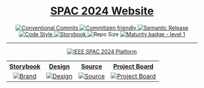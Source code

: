 <div align="center">
  <h1>
    <a href="https://ieeespac.ca">SPAC 2024 Website</a>
  </h1>
  <a href="https://conventionalcommits.org">
    <img src="https://img.shields.io/badge/Conventional%20Commits-1.0.0-%23FE5196?logo=conventionalcommits&logoColor=white" alt="Conventional Commits">
  </a>
  <a href="http://commitizen.github.io/cz-cli/">
    <img src="https://img.shields.io/badge/commitizen-friendly-brightgreen.svg" alt="Commitizen friendly">
  </a>
  <a href="https://semantic-release.gitbook.io/semantic-release">
    <img src="https://img.shields.io/badge/%20%20%F0%9F%93%A6%F0%9F%9A%80-semantic--release-e10079.svg?style=flat-square" alt="Semantic Release">
  </a>
  <a href="https://github.com/antfu/eslint-config">
    <img src="https://antfu.me/badge-code-style.svg" alt="Code Style">
  </a>
  <a href="https://github.com/storybooks/storybook">
    <img src="https://raw.githubusercontent.com/storybooks/brand/master/badge/badge-storybook.svg" alt="Storybook">
  </a>
  <img src="https://img.shields.io/github/repo-size/ieee-spac/2024" alt="Repo Size">
  <a href="https://github.com/tophat/getting-started/blob/master/scorecard.md">
    <img src="https://img.shields.io/badge/Maturity-Level%201%20--%20New%20Project-yellow.svg" alt="Maturity badge - level 1">
  </a>

</div>

  <hr/>

<div align="center">
  <a href="https://github.com/ieee-spac/2024">
    <img
      src="https://github.com/user-attachments/assets/137af3c0-f78b-478f-ba88-853562e26bba"
      alt="IEEE SPAC 2024 Platform"
    />
  </a>
</div>

<table align="center">
  <tr>
    <th align="center">
      <a
        href="https://665264891b6bc70eded9109a-fejlvqtgov.chromatic.com/?path=/docs/welcome--docs"
        ><strong>Storybook</strong></a
      >
    </th>
    <th align="center">
      <a
        href="https://www.figma.com/design/rxRdlFbCkzJDezvIPPaQvo/IEEE-SPAC-2024-Website?node-id=492-561&t=JQ71yLIitUFP0EG8-1"
        ><strong>Design</strong></a
      >
    </th>
    <th align="center">
      <a href="https://github.com/ieee-spac/2024"><strong>Source</strong></a>
    </th>
    <th align="center">
      <a href="https://github.com/orgs/ieee-spac/projects/4"
        ><strong>Project Board</strong></a
      >
    </th>
  </tr>
  <tr>
    <td align="center">
      <a
        href="https://www.figma.com/design/rxRdlFbCkzJDezvIPPaQvo/IEEE-SPAC-2024-Website?node-id=492-561&t=JQ71yLIitUFP0EG8-1"
      >
        <img
          src="https://github.com/user-attachments/assets/3e413c0b-b8c6-48af-9d35-afb1062a7608"
          alt="Brand"
        />
      </a>
    </td>
    <td align="center">
      <a
        href="https://www.figma.com/design/rxRdlFbCkzJDezvIPPaQvo/IEEE-SPAC-2024-Website?node-id=492-561&t=JQ71yLIitUFP0EG8-1"
      >
        <img
          src="https://github.com/user-attachments/assets/c6ec02bf-2512-48e3-ad71-fd6b70d9657b"
          alt="Design"
        />
      </a>
    </td>
    <td align="center">
      <a href="https://github.com/ieee-spac/2024">
        <img
          src="https://github.com/user-attachments/assets/734fc061-84bd-457f-b9fa-a0b7a078aded"
          alt="Source"
        />
      </a>
    </td>
    <td align="center">
      <a href="https://github.com/orgs/ieee-spac/projects/4">
        <img
          src="https://github.com/user-attachments/assets/86ed0680-d716-4e2f-b324-92efcb54a502"
          alt="Project Board"
        />
      </a>
    </td>
  </tr>
</table>
